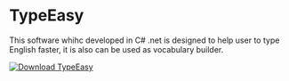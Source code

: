 # TypeEasy
This software whihc developed in C# .net is designed to help user to type English faster, it is also can be used as vocabulary builder.

[![Download TypeEasy](https://a.fsdn.com/con/app/sf-download-button)](https://sourceforge.net/projects/typeeasy/files/latest/download)
